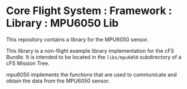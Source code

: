 # Core Flight System : Framework : Library : MPU6050 Lib

This repository contains a library for the MPU6050 sensor.

This library is a non-flight example library implementation for the cFS Bundle. It is intended to be located in the `libs/mpu6050` subdirectory of a cFS Mission Tree.

mpu6050 implements the functions that are used to communicate and obtain the data from the MPU6050 sensor.
